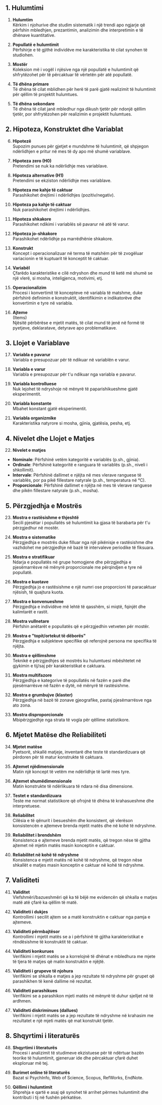 ## 1. Hulumtimi

1. **Hulumtim**  
Kërkim i njohurive dhe studim sistematik i një trendi apo ngjarje që përfshin mbledhjen, prezantimin, analizimin dhe interpretimin e të dhënave kuantitative.

2. **Popullatë e hulumtimit**  
Përfshirje e të gjithë individëve me karakteristika të cilat synohen të studiohen.

3. **Mostër**  
Koleksion më i vogël i njësive nga një popullatë e hulumtimit që shfrytëzohet për të përcaktuar të vërtetën për atë popullatë.

4. **Të dhëna primare**  
Të dhëna të cilat mblidhen për herë të parë gjatë realizimit të hulumtimit për qëllim të projektit hulumtues.

5. **Të dhëna sekondare**  
Të dhëna të cilat janë mbledhur nga dikush tjetër për ndonjë qëllim tjetër, por shfrytëzohen për realizimin e projektit hulumtues.

## 2. Hipoteza, Konstruktet dhe Variablat

6. **Hipotezë**  
Supozim punues për gjetjet e mundshme të hulumtimit, që shpjegon ndërlidhjen e pritur në mes të dy apo më shumë variablave.

7. **Hipoteza zero (H0)**  
Pretendimi se nuk ka ndërlidhje mes variablave.

8. **Hipoteza alternative (H1)**  
Pretendimi se ekziston ndërlidhje mes variablave.

9. **Hipoteza me kahje të caktuar**  
Parashikohet drejtimi i ndërlidhjes (pozitiv/negativ).

10. **Hipoteza pa kahje të caktuar**  
Nuk parashikohet drejtimi i ndërlidhjes.

11. **Hipoteza shkakore**  
Parashikohet ndikimi i variablës së pavarur në atë të varur.

12. **Hipoteza jo-shkakore**  
Parashikohet ndërlidhje pa marrëdhënie shkakore.

13. **Konstrukt**  
Koncept i operacionalizuar në terma të matshëm për të zvogëluar variacionin e të kuptuarit të konceptit të caktuar.

14. **Variabël**  
Çfarëdo karakteristike e cilë ndryshon dhe mund të ketë më shumë se një vlerë, si mosha, inteligjenca, motivimi, etj.

15. **Operacionalizim**  
Procesi i konvertimit të koncepteve në variabla të matshme, duke përfshirë definimin e konstruktit, identifikimin e indikatorëve dhe konvertimin e tyre në variabla.

16. **Ajteme**  
(Items)  
    Njësitë përbërëse e mjetit matës, të cilat mund të jenë në formë të pyetjeve, deklaratave, detyrave apo problematikave.

## 3. Llojet e Variablave

17. **Variabla e pavarur**  
Variabla e presupozuar për të ndikuar në variablën e varur.

18. **Variabla e varur**  
Variabla e presupozuar për t'u ndikuar nga variabla e pavarur.

19. **Variabla kontrolluese**  
Nuk lejohet të ndryshoje në mënyrë të paparishikueshme gjatë eksperimentit.

20. **Variabla konstante**  
Mbahet konstant gjatë eksperimentit.

21. **Variabla organizmike**  
Karakteristika natyrore si mosha, gjinia, gjatësia, pesha, etj.

## 4. Nivelet dhe Llojet e Matjes

22. **Nivelet e matjes**  
- **Nominale**: Përfshinë vetëm kategoritë e variablës (p.sh., gjinia).  
- **Ordinale**: Përfshinë kategoritë e ranguara të variablës (p.sh., niveli i shkollimit).  
- **Intervale**: Përfshinë dallimet e njëjta në mes vlerave ranguese të variablës, por pa pikë fillestare natyrale (p.sh., temperatura në °C).  
- **Proporcionale**: Përfshinë dallimet e njëjta në mes të vlerave ranguese dhe pikën fillestare natyrale (p.sh., mosha).

## 5. Përzgjedhja e Mostrës

23. **Mostra e rastësishme e thjeshtë**  
Secili pjesëtar i popullatës së hulumtimit ka gjasa të barabarta për t'u përzgjedhur në mostër.

24. **Mostra e sistematike**  
Përzgjedhja e mostrës duke filluar nga një pikënisje e rastësishme dhe vazhdohet me përzgjedhje në bazë të intervaleve periodike të fiksuara.

25. **Mostra e stratifikuar**  
Ndarja e popullatës në grupe homogjene dhe përzgjedhja e pjesëmarrësve në mënyrë proporcionale me përqindjen e tyre në popullatë.

26. **Mostra e kuotave**  
Përzgjedhja jo e rastësishme e një numri ose proporcioni të paracaktuar njësish, të quajtura kuota.

27. **Mostra e konvenueshme**  
Përzgjedhja e individëve më lehtë të qasshëm, si miqtë, fqinjët dhe kalimtarët e rastit.

28. **Mostra vullnetare**  
Përfshin anëtarët e popullatës që e përzgjedhin vetveten për mostër.

29. **Mostra e "topit/ortekut të dëborës"**  
Përzgjedhja e subjekteve specifike që referojnë persona me specifika të njëjta.

30. **Mostra e qëllimshme**  
Teknikë e përzgjedhjes së mostrës ku hulumtuesi mbështetet në gjykimin e tij/saj për karakteristikat e caktuara.

31. **Mostra multifazore**  
Përzgjedhja e kategorive të popullatës në fazën e parë dhe pjesëmarrësve në fazën e dytë, në mënyrë të rastësishme.

32. **Mostra e grumbujve (klaster)**  
Përzgjedhja në bazë të zonave gjeografike, pastaj pjesëmarrësve nga ato zona.

33. **Mostra disproporcionale**  
Mbipërzgjedhje nga strata të vogla për qëllime statistikore.

## 6. Mjetet Matëse dhe Reliabiliteti

34. **Mjetet matëse**  
Pyetsorë, shkallë matjeje, inventarë dhe teste të standardizuara që përdoren për të matur konstrukte të caktuara.

35. **Ajtemet njëdimensionale**  
Matin një koncept të vetëm me ndërlidhje të lartë mes tyre.

36. **Ajtemet shumëdimensionale**  
Matin konstrukte të ndërlikuara të ndara në disa dimensione.

37. **Testet e standardizuara**  
Teste me normat statistikore që ofrojnë të dhëna të krahasueshme dhe interpretuese.

38. **Reliabilitet**  
Cilësia e të qënurit i besueshëm dhe konsistent, që vlerëson konsistencën e ajtemeve brenda mjetit matës dhe në kohë të ndryshme.

39. **Reliabilitet i brendshëm**  
Konsistenca e ajtemeve brenda mjetit matës, që tregon nëse të gjitha ajtemet në mjetin matës masin konceptin e caktuar.

40. **Reliabilitet në kohë të ndryshme**  
Konsistenca e mjetit matës në kohë të ndryshme, që tregon nëse shkallët e matjes masin konceptin e caktuar në kohë të ndryshme.

## 7. Validiteti

41. **Validitet**  
Vlefshmëri/bazueshmëri që ka të bëjë me evidencën që shkalla e matjes matë atë çfarë ka qëllim të matë.

42. **Validiteti i dukjes**  
Kontrollimi i secilit ajtem se a matë konstruktin e caktuar nga pamja e ajtemeve.

43. **Validiteti përmbajtësor**  
Kontrollimi i mjetit matës se a i përfshinë të gjitha karakteristikat e rëndësishme të konstruktit të caktuar.

44. **Validiteti konkurues**  
Verifikimi i mjetit matës se a korrelojnë të dhënat e mbledhura me mjete të tjera të matjes që matin konstruktin e njëjtë.

45. **Validiteti i grupeve të njohura**  
Verifikimi se shkalla e matjes a jep rezultate të ndryshme për grupet që parashikhen të kenë dallime në rezultat.

46. **Validiteti parashikues**  
Verifikimi se a parashikon mjeti matës në mënyrë të duhur sjelljet në të ardhmen.

47. **Validiteti diskriminues (dallues)**  
Verifikimi i mjetit matës se a jep rezultate të ndryshme në krahasim me rezultatet e një mjeti matës që mat konstrukt tjetër.

## 8. Shqyrtimi i literaturës

48. **Shqyrtimi i literaturës**  
Procesi i analizimit të studimeve ekzistuese për të ndërtuar bazën teorike të hulumtimit, gjeneruar ide dhe përcaktuar çfarë duhet eksploruar më tej.

49. **Burimet online të literaturës**  
Bazat si PsychInfo, Web of Science, Scopus, RefWorks, EndNote.

50. **Qëllimi i hulumtimit**  
Shprehja e qartë e asaj që synohet të arrihet përmes hulumtimit dhe kontributi i tij në fushën përkatëse.